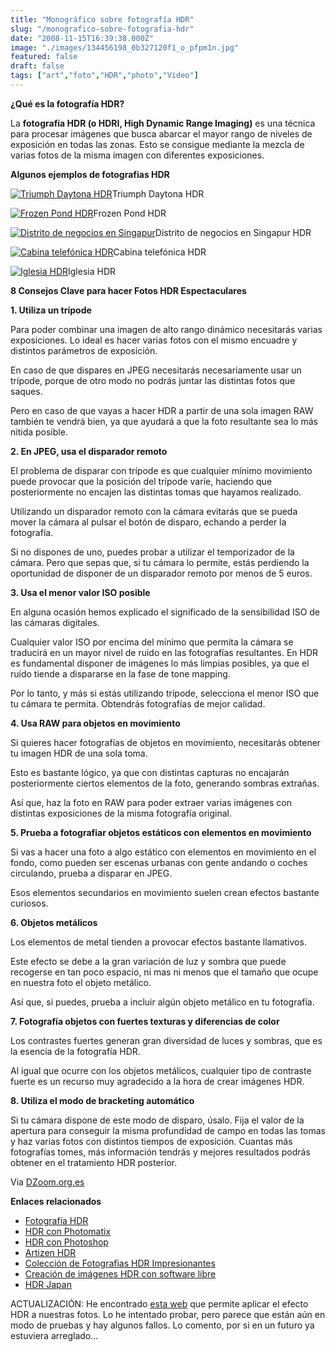 ```yaml
---
title: "Monográfico sobre fotografía HDR"
slug: "/monografico-sobre-fotografia-hdr"
date: "2008-11-15T16:39:38.000Z"
image: "./images/134456198_0b327120f1_o_pfpm1n.jpg"
featured: false
draft: false
tags: ["art","foto","HDR","photo","Vídeo"]
---
```


**¿Qué es la fotografía HDR?**

La **fotografía HDR (o HDRI, High Dynamic Range Imaging)** es una técnica para procesar imágenes que busca abarcar el mayor rango de niveles de exposición en todas las zonas. Esto se consigue mediante la mezcla de varias fotos de la misma imagen con diferentes exposiciones.

**Algunos ejemplos de fotografias HDR**

[![Triumph Daytona HDR](./images/2488252900_9cfe40aabc_b_gy3hov.jpg "2488252900_9cfe40aabc_b")](http://www.flickr.com/photos/ggillies/2488252900/sizes/l/)Triumph Daytona HDR

[![Frozen Pond HDR](./images/3028326881_c20a51c839_b_ypai89.jpg "3028326881_c20a51c839_b")](http://www.flickr.com/photos/stuckincustoms/3028326881/sizes/l/)Frozen Pond HDR

[![Distrito de negocios en Singapur](./images/401368082_41f4617fcb_b_ykehql.jpg "401368082_41f4617fcb_b")](http://farm1.static.flickr.com/131/401368082_41f4617fcb_b.jpg)Distrito de negocios en Singapur HDR

[![Cabina telefónica HDR](./images/3000703648_1d38e4b7f6_b_wiq9to.jpg "3000703648_1d38e4b7f6_b")](./images/3000703648_1d38e4b7f6_b_wiq9to.jpg)Cabina telefónica HDR

[![Iglesia HDR](./images/hdrp21_ywe13f.jpg "hdrp21")](./images/hdrp21_ywe13f.jpg)Iglesia HDR

**8 Consejos Clave para hacer Fotos HDR Espectaculares**

**1. Utiliza un trípode**

Para poder combinar una imagen de alto rango dinámico necesitarás varias exposiciones. Lo ideal es hacer varias fotos con el mismo encuadre y distintos parámetros de exposición.

En caso de que dispares en JPEG necesitarás necesariamente usar un trípode, porque de otro modo no podrás juntar las distintas fotos que saques.

Pero en caso de que vayas a hacer HDR a partir de una sola imagen RAW también te vendrá bien, ya que ayudará a que la foto resultante sea lo más nítida posible.

**2. En JPEG, usa el disparador remoto**

El problema de disparar con trípode es que cualquier mínimo movimiento puede provocar que la posición del trípode varíe, haciendo que posteriormente no encajen las distintas tomas que hayamos realizado.

Utilizando un disparador remoto con la cámara evitarás que se pueda mover la cámara al pulsar el botón de disparo, echando a perder la fotografía.

Si no dispones de uno, puedes probar a utilizar el temporizador de la cámara. Pero que sepas que, si tu cámara lo permite, estás perdiendo la oportunidad de disponer de un disparador remoto por menos de 5 euros.

**3. Usa el menor valor ISO posible**

En alguna ocasión hemos explicado el significado de la sensibilidad ISO de las cámaras digitales.

Cualquier valor ISO por encima del mínimo que permita la cámara se traducirá en un mayor nivel de ruido en las fotografías resultantes. En HDR es fundamental disponer de imágenes lo más limpias posibles, ya que el ruído tiende a dispararse en la fase de tone mapping.

Por lo tanto, y más si estás utilizando trípode, selecciona el menor ISO que tu cámara te permita. Obtendrás fotografías de mejor calidad.

**4. Usa RAW para objetos en movimiento**

Si quieres hacer fotografías de objetos en movimiento, necesitarás obtener tu imagen HDR de una sola toma.

Esto es bastante lógico, ya que con distintas capturas no encajarán posteriormente ciertos elementos de la foto, generando sombras extrañas.

Así que, haz la foto en RAW para poder extraer varias imágenes con distintas exposiciones de la misma fotografía original.

**5. Prueba a fotografiar objetos estáticos con elementos en movimiento**

Si vas a hacer una foto a algo estático con elementos en movimiento en el fondo, como pueden ser escenas urbanas con gente andando o coches circulando, prueba a disparar en JPEG.

Esos elementos secundarios en movimiento suelen crean efectos bastante curiosos.

**6. Objetos metálicos**

Los elementos de metal tienden a provocar efectos bastante llamativos.

Este efecto se debe a la gran variación de luz y sombra que puede recogerse en tan poco espacio, ni mas ni menos que el tamaño que ocupe en nuestra foto el objeto metálico.

Así que, si puedes, prueba a incluir algún objeto metálico en tu fotografía.

**7. Fotografía objetos con fuertes texturas y diferencias de color**

Los contrastes fuertes generan gran diversidad de luces y sombras, que es la esencia de la fotografía HDR.

Al igual que ocurre con los objetos metálicos, cualquier tipo de contraste fuerte es un recurso muy agradecido a la hora de crear imágenes HDR.

**8. Utiliza el modo de bracketing automático**

Si tu cámara dispone de este modo de disparo, úsalo. Fija el valor de la apertura para conseguir la misma profundidad de campo en todas las tomas y haz varias fotos con distintos tiempos de exposición. Cuantas más fotografías tomes, más información tendrás y mejores resultados podrás obtener en el tratamiento HDR posterior.

Via [DZoom.org.es](http://www.dzoom.org.es)

**Enlaces relacionados**

- [Fotografía HDR](http://www.dzoom.org.es/noticia-1444.html)
- [HDR con Photomatix](http://www.dzoom.org.es/noticia-1445.html)
- [HDR con Photoshop](http://www.dzoom.org.es/noticia-1585.html)
- [Artizen HDR](http://www.dzoom.org.es/noticia-1605.html)
- [Colección de Fotografias HDR Impresionantes](http://www.dzoom.org.es/noticia-1586.html)
- [Creación de imágenes HDR con software libre](http://rendergraf.wordpress.com/2008/03/23/creacion-de-imagenes-hdr-con-software-libre/)
- [HDR Japan](http://www.hdrjapan.com/)

ACTUALIZACIÓN: He encontrado [esta web](http://www.createhdr.com/) que permite aplicar el efecto HDR a nuestras fotos. Lo he intentado probar, pero parece que están aún en modo de pruebas y hay algunos fallos. Lo comento, por si en un futuro ya estuviera arreglado…



